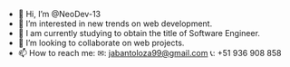 - 👋 Hi, I’m @NeoDev-13
- 👀 I’m interested in new trends on web development.
- 🌱 I am currently studying to obtain the title of Software Engineer.
- 💞️ I’m looking to collaborate on web projects.
- 📫 How to reach me: 
   ✉: jabantoloza99@gmail.com
   📞: +51 936 908 858

<!---
NeoDev-13/NeoDev-13 is a ✨ special ✨ repository because its `README.md` (this file) appears on your GitHub profile.
You can click the Preview link to take a look at your changes.
--->
